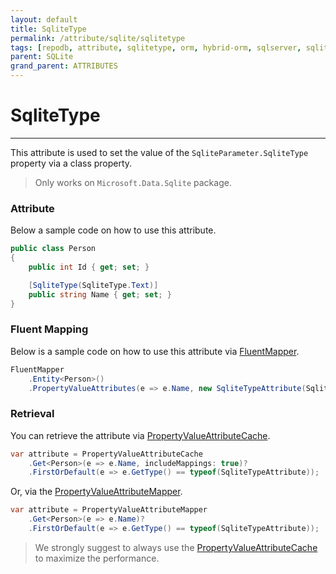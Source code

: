 ```yaml
---
layout: default
title: SqliteType
permalink: /attribute/sqlite/sqlitetype
tags: [repodb, attribute, sqlitetype, orm, hybrid-orm, sqlserver, sqlite, mysql, postgresql]
parent: SQLite
grand_parent: ATTRIBUTES
---
```


# SqliteType

---

This attribute is used to set the value of the `SqliteParameter.SqliteType` property via a class property.

> Only works on `Microsoft.Data.Sqlite` package.

### Attribute

Below a sample code on how to use this attribute.

```csharp
public class Person
{
    public int Id { get; set; }

    [SqliteType(SqliteType.Text)]
    public string Name { get; set; }
}
```

### Fluent Mapping

Below is a sample code on how to use this attribute via [FluentMapper](/mapper/fluentmapper).

```csharp
FluentMapper
    .Entity<Person>()
    .PropertyValueAttributes(e => e.Name, new SqliteTypeAttribute(SqliteType.Text));
```

### Retrieval

You can retrieve the attribute via [PropertyValueAttributeCache](/cacher/propertyvalueattributecache).

```csharp
var attribute = PropertyValueAttributeCache
    .Get<Person>(e => e.Name, includeMappings: true)?
    .FirstOrDefault(e => e.GetType() == typeof(SqliteTypeAttribute));
```

Or, via the [PropertyValueAttributeMapper](/mapper/propertyvalueattributemapper).

```csharp
var attribute = PropertyValueAttributeMapper
    .Get<Person>(e => e.Name)?
    .FirstOrDefault(e => e.GetType() == typeof(SqliteTypeAttribute));
```

> We strongly suggest to always use the [PropertyValueAttributeCache](/cacher/propertyvalueattributecache) to maximize the performance.